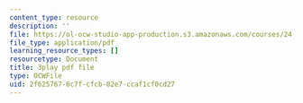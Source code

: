```yaml
---
content_type: resource
description: ''
file: https://ol-ocw-studio-app-production.s3.amazonaws.com/courses/24-908-creole-language-and-caribbean-identities-spring-2017/2f6257676c7fcfcb02e7ccaf1cf0cd27_3WrHSdaC9-A.pdf
file_type: application/pdf
learning_resource_types: []
resourcetype: Document
title: 3play pdf file
type: OCWFile
uid: 2f625767-6c7f-cfcb-02e7-ccaf1cf0cd27
---
```

